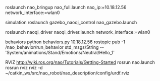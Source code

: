 

roslaunch nao_bringup nao_full.launch nao_ip:=10.18.12.56 network_interface:=wlan0


simulation
roslaunch gazebo_naoqi_control nao_gazebo.launch

roslaunch naoqi_driver naoqi_driver.launch network_interface:=wlan0



behaviors
python behaviors.py 10.18.12.56
rostopic pub -1 /nao_behavior/run_behavior std_msgs/String -- 'System/animations/Stand/Emotions/Neutral/Hello_1'






RVIZ
http://wiki.ros.org/nao/Tutorials/Getting-Started
rosrun nao.launch
rosrun rviz rviz -d ~/catkin_ws/src/nao_robot/nao_description/config/urdf.rviz

